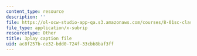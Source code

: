 ```yaml
---
content_type: resource
description: ''
file: https://ol-ocw-studio-app-qa.s3.amazonaws.com/courses/8-01sc-classical-mechanics-fall-2016/ac8f257bce32bdd0724f33cbb8baf3ff_4ZnijNan49U.srt
file_type: application/x-subrip
resourcetype: Other
title: 3play caption file
uid: ac8f257b-ce32-bdd0-724f-33cbb8baf3ff
---
```

